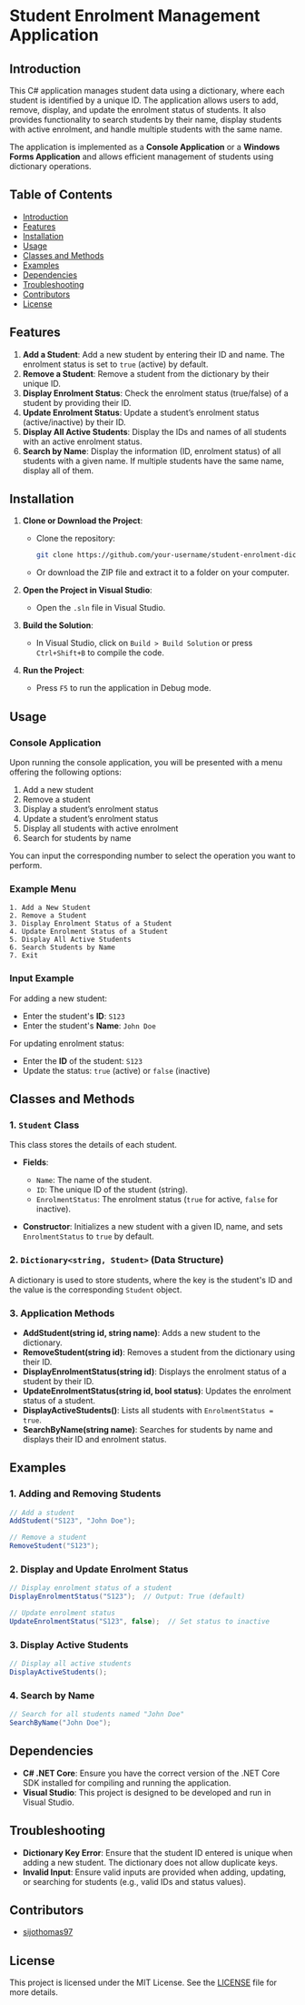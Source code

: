 # Student Enrolment Management Application

## Introduction

This C# application manages student data using a dictionary, where each student is identified by a unique ID. The application allows users to add, remove, display, and update the enrolment status of students. It also provides functionality to search students by their name, display students with active enrolment, and handle multiple students with the same name.

The application is implemented as a **Console Application** or a **Windows Forms Application** and allows efficient management of students using dictionary operations.

## Table of Contents
- [Introduction](#introduction)
- [Features](#features)
- [Installation](#installation)
- [Usage](#usage)
- [Classes and Methods](#classes-and-methods)
- [Examples](#examples)
- [Dependencies](#dependencies)
- [Troubleshooting](#troubleshooting)
- [Contributors](#contributors)
- [License](#license)

## Features
1. **Add a Student**: Add a new student by entering their ID and name. The enrolment status is set to `true` (active) by default.
2. **Remove a Student**: Remove a student from the dictionary by their unique ID.
3. **Display Enrolment Status**: Check the enrolment status (true/false) of a student by providing their ID.
4. **Update Enrolment Status**: Update a student’s enrolment status (active/inactive) by their ID.
5. **Display All Active Students**: Display the IDs and names of all students with an active enrolment status.
6. **Search by Name**: Display the information (ID, enrolment status) of all students with a given name. If multiple students have the same name, display all of them.

## Installation

1. **Clone or Download the Project**:
   - Clone the repository:
     ```bash
     git clone https://github.com/your-username/student-enrolment-dictionary.git
     ```
   - Or download the ZIP file and extract it to a folder on your computer.

2. **Open the Project in Visual Studio**:
   - Open the `.sln` file in Visual Studio.

3. **Build the Solution**:
   - In Visual Studio, click on `Build > Build Solution` or press `Ctrl+Shift+B` to compile the code.

4. **Run the Project**:
   - Press `F5` to run the application in Debug mode.

## Usage

### Console Application
Upon running the console application, you will be presented with a menu offering the following options:
1. Add a new student
2. Remove a student
3. Display a student’s enrolment status
4. Update a student’s enrolment status
5. Display all students with active enrolment
6. Search for students by name

You can input the corresponding number to select the operation you want to perform.

### Example Menu
```
1. Add a New Student
2. Remove a Student
3. Display Enrolment Status of a Student
4. Update Enrolment Status of a Student
5. Display All Active Students
6. Search Students by Name
7. Exit
```

### Input Example
For adding a new student:
- Enter the student's **ID**: `S123`
- Enter the student's **Name**: `John Doe`

For updating enrolment status:
- Enter the **ID** of the student: `S123`
- Update the status: `true` (active) or `false` (inactive)

## Classes and Methods

### 1. `Student` Class
This class stores the details of each student.
- **Fields**:
  - `Name`: The name of the student.
  - `ID`: The unique ID of the student (string).
  - `EnrolmentStatus`: The enrolment status (`true` for active, `false` for inactive).

- **Constructor**: Initializes a new student with a given ID, name, and sets `EnrolmentStatus` to `true` by default.

### 2. `Dictionary<string, Student>` (Data Structure)
A dictionary is used to store students, where the key is the student's ID and the value is the corresponding `Student` object.

### 3. Application Methods
- **AddStudent(string id, string name)**: Adds a new student to the dictionary.
- **RemoveStudent(string id)**: Removes a student from the dictionary using their ID.
- **DisplayEnrolmentStatus(string id)**: Displays the enrolment status of a student by their ID.
- **UpdateEnrolmentStatus(string id, bool status)**: Updates the enrolment status of a student.
- **DisplayActiveStudents()**: Lists all students with `EnrolmentStatus = true`.
- **SearchByName(string name)**: Searches for students by name and displays their ID and enrolment status.

## Examples

### 1. Adding and Removing Students
```csharp
// Add a student
AddStudent("S123", "John Doe");

// Remove a student
RemoveStudent("S123");
```

### 2. Display and Update Enrolment Status
```csharp
// Display enrolment status of a student
DisplayEnrolmentStatus("S123");  // Output: True (default)

// Update enrolment status
UpdateEnrolmentStatus("S123", false);  // Set status to inactive
```

### 3. Display Active Students
```csharp
// Display all active students
DisplayActiveStudents();
```

### 4. Search by Name
```csharp
// Search for all students named "John Doe"
SearchByName("John Doe");
```

## Dependencies
- **C# .NET Core**: Ensure you have the correct version of the .NET Core SDK installed for compiling and running the application.
- **Visual Studio**: This project is designed to be developed and run in Visual Studio.

## Troubleshooting

- **Dictionary Key Error**: Ensure that the student ID entered is unique when adding a new student. The dictionary does not allow duplicate keys.
- **Invalid Input**: Ensure valid inputs are provided when adding, updating, or searching for students (e.g., valid IDs and status values).

## Contributors
- [sijothomas97](https://github.com/sijothomas97)

## License
This project is licensed under the MIT License. See the [LICENSE](LICENSE) file for more details.
